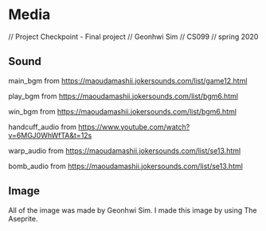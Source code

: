 # Media

// Project Checkpoint - Final project
// Geonhwi Sim
// CS099
// spring 2020

## Sound

main_bgm from https://maoudamashii.jokersounds.com/list/game12.html

play_bgm from https://maoudamashii.jokersounds.com/list/bgm6.html

win_bgm from https://maoudamashii.jokersounds.com/list/bgm6.html

handcuff_audio from https://www.youtube.com/watch?v=6MGJ0WhWfTA&t=12s

warp_audio from https://maoudamashii.jokersounds.com/list/se13.html

bomb_audio from https://maoudamashii.jokersounds.com/list/se13.html

## Image

All of the image was made by Geonhwi Sim.
I made this image by using The Aseprite.

